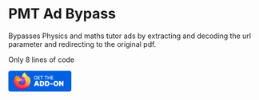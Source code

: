 # PMT Ad Bypass
Bypasses Physics and maths tutor ads by extracting and decoding the url parameter and redirecting to the original pdf.

Only 8 lines of code

<a href="https://addons.mozilla.org/firefox/addon/pmt-bypass/"><img src="https://raw.githubusercontent.com/FastForwardTeam/Assets/main/ext/firefox.png" alt="Get PMT Bypass for Firefox" width="126px"></a> 
